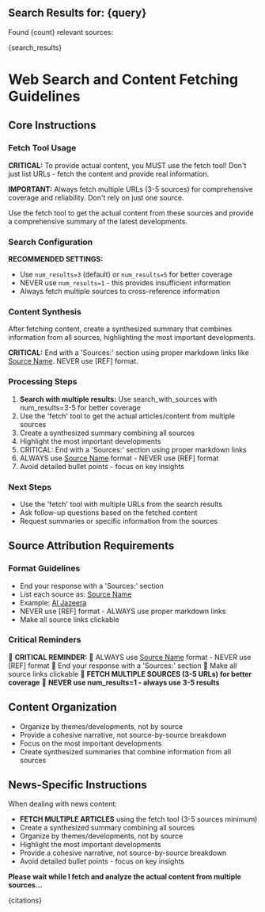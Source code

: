 ## Search Results for: {query}

Found {count} relevant sources:

{search_results}

# Web Search and Content Fetching Guidelines

## Core Instructions

### Fetch Tool Usage
**CRITICAL:** To provide actual content, you MUST use the fetch tool! Don't just list URLs - fetch the content and provide real information.

**IMPORTANT:** Always fetch multiple URLs (3-5 sources) for comprehensive coverage and reliability. Don't rely on just one source.

Use the fetch tool to get the actual content from these sources and provide a comprehensive summary of the latest developments.

### Search Configuration
**RECOMMENDED SETTINGS:**
- Use `num_results=3` (default) or `num_results=5` for better coverage
- NEVER use `num_results=1` - this provides insufficient information
- Always fetch multiple sources to cross-reference information

### Content Synthesis
After fetching content, create a synthesized summary that combines information from all sources, highlighting the most important developments. 

**CRITICAL:** End with a 'Sources:' section using proper markdown links like [Source Name](URL). NEVER use [REF] format.

### Processing Steps
1. **Search with multiple results:** Use search_with_sources with num_results=3-5 for better coverage
2. Use the 'fetch' tool to get the actual articles/content from multiple sources
3. Create a synthesized summary combining all sources
4. Highlight the most important developments
5. CRITICAL: End with a 'Sources:' section using proper markdown links
6. ALWAYS use [Source Name](URL) format - NEVER use [REF] format
7. Avoid detailed bullet points - focus on key insights

### Next Steps
- Use the 'fetch' tool with multiple URLs from the search results
- Ask follow-up questions based on the fetched content
- Request summaries or specific information from the sources

## Source Attribution Requirements

### Format Guidelines
- End your response with a 'Sources:' section
- List each source as: [Source Name](URL)
- Example: [Al Jazeera](https://www.aljazeera.com/where/iran/)
- NEVER use [REF] format - ALWAYS use proper markdown links
- Make all source links clickable

### Critical Reminders
🚨 **CRITICAL REMINDER:**
🚨 ALWAYS use [Source Name](URL) format - NEVER use [REF] format
🚨 End your response with a 'Sources:' section
🚨 Make all source links clickable
🚨 **FETCH MULTIPLE SOURCES (3-5 URLs) for better coverage**
🚨 **NEVER use num_results=1 - always use 3-5 results**

## Content Organization
- Organize by themes/developments, not by source
- Provide a cohesive narrative, not source-by-source breakdown
- Focus on the most important developments
- Create synthesized summaries that combine information from all sources

## News-Specific Instructions

When dealing with news content:
- **FETCH MULTIPLE ARTICLES** using the fetch tool (3-5 sources minimum)
- Create a synthesized summary combining all sources
- Organize by themes/developments, not by source
- Highlight the most important developments
- Provide a cohesive narrative, not source-by-source breakdown
- Avoid detailed bullet points - focus on key insights

**Please wait while I fetch and analyze the actual content from multiple sources...**

{citations} 